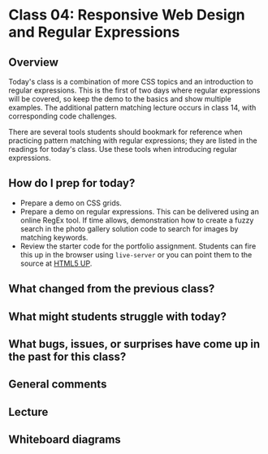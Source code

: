 # Class 04: Responsive Web Design and Regular Expressions  

## Overview

Today's class is a combination of more CSS topics and an introduction to regular expressions. This is the first of two days where regular expressions will be covered, so keep the demo to the basics and show multiple examples. The additional pattern matching lecture occurs in class 14, with corresponding code challenges.

There are several tools students should bookmark for reference when practicing pattern matching with regular expressions; they are listed in the readings for today's class. Use these tools when introducing regular expressions.

## How do I prep for today?

- Prepare a demo on CSS grids.
- Prepare a demo on regular expressions. This can be delivered using an online RegEx tool. If time allows, demonstration how to create a fuzzy search in the photo gallery solution code to search for images by matching keywords.
- Review the starter code for the portfolio assignment. Students can fire this up in the browser using `live-server` or you can point them to the source at [HTML5 UP](https://html5up.net/prologue).

## What changed from the previous class?

## What might students struggle with today?

## What bugs, issues, or surprises have come up in the past for this class?

## General comments

## Lecture

## Whiteboard diagrams
